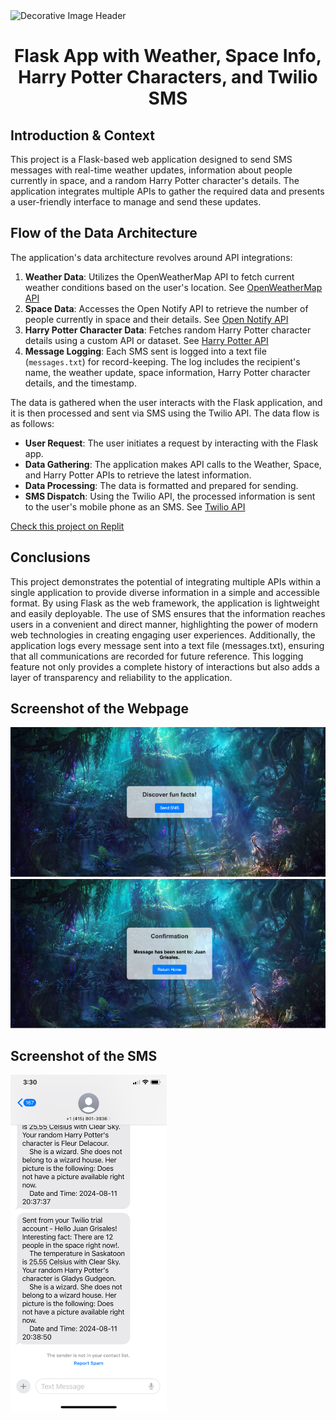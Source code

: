 <img src="https://wallpapercave.com/wp/wp2314155.jpg](https://img.freepik.com/premium-photo/magic-wand-with-sparkle-blue-background-miracle-magical-stick-wizard-tool-hot-blue_493343-54062.jpg)" alt="Decorative Image Header" style="width: 100%; height: 300px; object-fit: cover;">

# <p align="center"> Flask App with Weather, Space Info, Harry Potter Characters, and Twilio SMS </p>

## Introduction & Context
This project is a Flask-based web application designed to send SMS messages with real-time weather updates, information about people currently in space, and a random Harry Potter character's details. The application integrates multiple APIs to gather the required data and presents a user-friendly interface to manage and send these updates.

## Flow of the Data Architecture
The application's data architecture revolves around API integrations:

1. **Weather Data**: Utilizes the OpenWeatherMap API to fetch current weather conditions based on the user's location. See [OpenWeatherMap API](https://openweathermap.org/api)
2. **Space Data**: Accesses the Open Notify API to retrieve the number of people currently in space and their details. See [Open Notify API](http://api.open-notify.org/)
3. **Harry Potter Character Data**: Fetches random Harry Potter character details using a custom API or dataset. See [Harry Potter API](https://hp-api.herokuapp.com/)
4. **Message Logging**: Each SMS sent is logged into a text file (`messages.txt`) for record-keeping. The log includes the recipient's name, the weather update, space information, Harry Potter character details, and the timestamp. 

The data is gathered when the user interacts with the Flask application, and it is then processed and sent via SMS using the Twilio API. The data flow is as follows:

- **User Request**: The user initiates a request by interacting with the Flask app.
- **Data Gathering**: The application makes API calls to the Weather, Space, and Harry Potter APIs to retrieve the latest information.
- **Data Processing**: The data is formatted and prepared for sending.
- **SMS Dispatch**: Using the Twilio API, the processed information is sent to the user's mobile phone as an SMS. See [Twilio API](https://www.twilio.com/)

[Check this project on Replit](https://replit.com/@grisales1803/Assignment6ConnectedData)

## Conclusions

This project demonstrates the potential of integrating multiple APIs within a single application to provide diverse information in a simple and accessible format. By using Flask as the web framework, the application is lightweight and easily deployable. The use of SMS ensures that the information reaches users in a convenient and direct manner, highlighting the power of modern web technologies in creating engaging user experiences. Additionally, the application logs every message sent into a text file (messages.txt), ensuring that all communications are recorded for future reference. This logging feature not only provides a complete history of interactions but also adds a layer of transparency and reliability to the application.

## Screenshot of the Webpage

![Webpage Screenshot](static/images/Picture1.png)
![Webpage Screenshot](static/images/Picture2.png)

## Screenshot of the SMS

<img src="static/images/Phone1.jpeg" alt="SMS Screenshot" width="250" height="auto">
